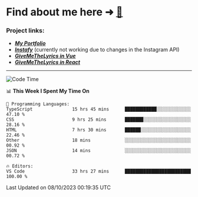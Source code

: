 # Find about me here ➜ [🧑](https://pauabella.dev)

### Project links:
- ***[My Portfolio](https://pauabella.dev)***
- ***[Instafy](https://instafy.me)*** (currently not working due to changes in the Instagram API)
- ***[GiveMeTheLyrics in Vue](https://lyrics.pauabella.dev)***
- ***[GiveMeTheLyrics in React](https://pauabella.dev/GiveMeTheLyrics)***

---
<!--START_SECTION:waka-->
![Code Time](http://img.shields.io/badge/Code%20Time-2%2C536%20hrs%2017%20mins-blue)

📊 **This Week I Spent My Time On** 

```text
💬 Programming Languages: 
TypeScript               15 hrs 45 mins      ████████████░░░░░░░░░░░░░   47.10 % 
CSS                      9 hrs 25 mins       ███████░░░░░░░░░░░░░░░░░░   28.16 % 
HTML                     7 hrs 30 mins       ██████░░░░░░░░░░░░░░░░░░░   22.46 % 
Other                    18 mins             ░░░░░░░░░░░░░░░░░░░░░░░░░   00.92 % 
JSON                     14 mins             ░░░░░░░░░░░░░░░░░░░░░░░░░   00.72 % 

🔥 Editors: 
VS Code                  33 hrs 27 mins      █████████████████████████   100.00 % 
```


 Last Updated on 08/10/2023 00:19:35 UTC
<!--END_SECTION:waka-->
